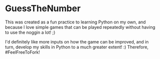# GuessTheNumber

This was created as a fun practice to learning Python on my own, and because I love simple games that can be played repeatedly without having to use the noggin a lot! ;)

I'd definitely like more inputs on how the game can be improved, and in turn, develop my skills in Python to a much greater extent! :) Therefore, #FeelFreeToFork!
